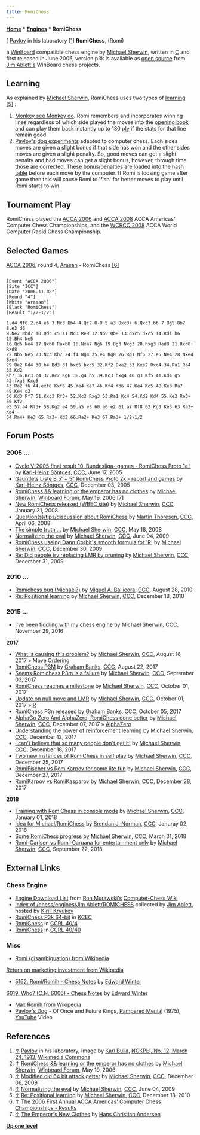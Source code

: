 ```yaml
---
title: RomiChess
---
```

**[Home](Home "Home") \* [Engines](Engines "Engines") \* RomiChess**



[ [Pavlov](https://en.wikipedia.org/wiki/Ivan_Pavlov) in his laboratory <a id="cite-note-1" href="#cite-ref-1">[1]</a>
**RomiChess**, (Romi)  

a [WinBoard](WinBoard "WinBoard") compatible chess engine by [Michael Sherwin](Michael_Sherwin "Michael Sherwin"), written in [C](C "C") and first released in June 2005, version p3k is available as [open source](Category:Open_Source "Category:Open Source") from [Jim Ablett's](Jim_Ablett "Jim Ablett") WinBoard chess projects. 



## Learning


As explained by [Michael Sherwin](Michael_Sherwin "Michael Sherwin"), RomiChess uses two types of [learning](Learning "Learning") <a id="cite-note-5" href="#cite-ref-5">[5]</a> :



1. [Monkey see Monkey do](https://en.wikipedia.org/wiki/Monkey_see,_monkey_do). Romi remembers and incorporates winning lines regardless of which side played the moves into the [opening book](Opening_Book "Opening Book") and can play them back instantly up to 180 [ply](Ply "Ply") if the stats for that line remain good.
2. [Pavlov's](https://en.wikipedia.org/wiki/Ivan_Pavlov) [dog experiments](https://en.wikipedia.org/wiki/Classical_conditioning) adapted to computer chess. Each sides moves are given a slight bonus if that side has won and the other sides moves are given a slight penalty. So, good moves can get a slight penalty and bad moves can get a slight bonus, however, through time those are corrected. These bonus/penalties are loaded into the [hash table](Transposition_Table "Transposition Table") before each move by the computer. If Romi is loosing game after game then this will cause Romi to 'fish' for better moves to play until Romi starts to win.


## Tournament Play


RomiChess played the [ACCA 2006](ACCA_2006 "ACCA 2006") and [ACCA 2008](ACCA_2008 "ACCA 2008") ACCA Americas' Computer Chess Championships, and the [WCRCC 2008](WCRCC_2008 "WCRCC 2008") ACCA World Computer Rapid Chess Championship. 



## Selected Games


[ACCA 2006](ACCA_2006 "ACCA 2006"), round 4, [Arasan](Arasan "Arasan") - RomiChess <a id="cite-note-6" href="#cite-ref-6">[6]</a>




```

[Event "ACCA 2006"]
[Site "ICC"]
[Date "2006.11.08"]
[Round "4"]
[White "Arasan"]
[Black "RomiChess"]
[Result "1/2-1/2"]

1.d4 Nf6 2.c4 e6 3.Nc3 Bb4 4.Qc2 O-O 5.a3 Bxc3+ 6.Qxc3 b6 7.Bg5 Bb7 8.e3 d6 
9.Ne2 Nbd7 10.Qd3 c5 11.Nc3 Re8 12.Nb5 Qb8 13.dxc5 dxc5 14.Rd1 h6 15.Bh4 Ne5 
16.Qd6 Ne4 17.Qxb8 Raxb8 18.Nxa7 Ng6 19.Bg3 Nxg3 20.hxg3 Red8 21.Rxd8+ Rxd8 
22.Nb5 Ne5 23.Nc3 Kh7 24.f4 Ng4 25.e4 Kg8 26.Rg1 Nf6 27.e5 Ne4 28.Nxe4 Bxe4 
29.Be2 Rd4 30.b4 Bd3 31.bxc5 bxc5 32.Kf2 Bxe2 33.Kxe2 Rxc4 34.Ra1 Ra4 35.Kd2 
Kh7 36.Kc3 c4 37.Kc2 Kg6 38.g4 h5 39.Kc3 hxg4 40.g3 Kf5 41.Kd4 g5 42.fxg5 Kxg5 
43.Ra2 f6 44.exf6 Kxf6 45.Ke4 Ke7 46.Kf4 Kd6 47.Ke4 Kc5 48.Ke3 Ra7 49.Ke4 c3 
50.Kd3 Rf7 51.Kxc3 Rf3+ 52.Kc2 Rxg3 53.Ra1 Kc4 54.Kd2 Kd4 55.Ke2 Re3+ 56.Kf2 
e5 57.a4 Rf3+ 58.Kg2 e4 59.a5 e3 60.a6 e2 61.a7 Rf8 62.Kg3 Ke3 63.Ra3+ Kd4 
64.Ra4+ Ke3 65.Ra3+ Kd2 66.Ra2+ Ke3 67.Ra3+ 1/2-1/2

```

## Forum Posts


### 2005 ...


* [Cycle V-2005 final result 10. Bundesliga- games - RomiChess Proto 1a !](https://www.stmintz.com/ccc/index.php?id=431702) by [Karl-Heinz Söntges](index.php?title=Karl-Heinz_S%C3%B6ntges&action=edit&redlink=1 "Karl-Heinz Söntges (page does not exist)"), [CCC](CCC "CCC"), June 17, 2005
* [Gauntlets Liste B 5' + 5" RomiChess Proto 2k - report and games](https://www.stmintz.com/ccc/index.php?id=466325) by [Karl-Heinz Söntges](index.php?title=Karl-Heinz_S%C3%B6ntges&action=edit&redlink=1 "Karl-Heinz Söntges (page does not exist)"), [CCC](CCC "CCC"), December 03, 2005
* [RomiChess && learning or the emperor has no clothes](http://www.open-aurec.com/wbforum/viewtopic.php?f=4&t=4835) by [Michael Sherwin](Michael_Sherwin "Michael Sherwin"), [Winboard Forum](Computer_Chess_Forums "Computer Chess Forums"), May 19, 2006 <a id="cite-note-7" href="#cite-ref-7">[7]</a>
* [New RomiChess released (WBEC site)](http://www.talkchess.com/forum/viewtopic.php?t=19322) by [Michael Sherwin](Michael_Sherwin "Michael Sherwin"), [CCC](CCC "CCC"), January 31, 2008
* [Question(s)/tips/discussion about RomiChess](http://www.talkchess.com/forum/viewtopic.php?t=20553) by [Martin Thoresen](Martin_Thoresen "Martin Thoresen"), [CCC](CCC "CCC"), April 06, 2008
* [The simple truth ...](http://www.talkchess.com/forum/viewtopic.php?t=21213) by [Michael Sherwin](Michael_Sherwin "Michael Sherwin"), [CCC](CCC "CCC"), May 18, 2008
* [Normalizing the eval](http://www.talkchess.com/forum/viewtopic.php?t=28245) by [Michael Sherwin](Michael_Sherwin "Michael Sherwin"), [CCC](CCC "CCC"), June 04, 2009
* [RomiChess useing Dann Corbit's smooth formula for 'R'](http://www.talkchess.com/forum/viewtopic.php?t=31350) by [Michael Sherwin](Michael_Sherwin "Michael Sherwin"), [CCC](CCC "CCC"), December 30, 2009
* [Re: Did people try replacing LMR by pruning](http://www.talkchess.com/forum/viewtopic.php?start=0&t=31369&start=8) by [Michael Sherwin](Michael_Sherwin "Michael Sherwin"), [CCC](CCC "CCC"), December 31, 2009


### 2010 ...


* [Romichess bug (Michael?)](http://www.talkchess.com/forum/viewtopic.php?t=35919) by [Miguel A. Ballicora](Miguel_A._Ballicora "Miguel A. Ballicora"), [CCC](CCC "CCC"), August 28, 2010
* [Re: Positional learning](http://www.talkchess.com/forum/viewtopic.php?t=37062&start=15) by [Michael Sherwin](Michael_Sherwin "Michael Sherwin"), [CCC](CCC "CCC"), December 18, 2010


### 2015 ...


* [I've been fiddling with my chess engine](http://www.talkchess.com/forum/viewtopic.php?t=62309) by [Michael Sherwin](Michael_Sherwin "Michael Sherwin"), [CCC](CCC "CCC"), November 29, 2016


**2017**



* [What is causing this problem?](http://www.talkchess.com/forum/viewtopic.php?t=64912) by [Michael Sherwin](Michael_Sherwin "Michael Sherwin"), [CCC](CCC "CCC"), August 16, 2017 » [Move Ordering](Move_Ordering "Move Ordering")
* [RomiChess P3M](http://www.talkchess.com/forum/viewtopic.php?t=64960) by [Graham Banks](Graham_Banks "Graham Banks"), [CCC](CCC "CCC"), August 22, 2017
* [Seems Romichess P3m is a failure](http://www.talkchess.com/forum3/viewtopic.php?f=2&t=65069) by [Michael Sherwin](Michael_Sherwin "Michael Sherwin"), [CCC](CCC "CCC"), September 03, 2017
* [RomiChess reaches a milestone](http://www.talkchess.com/forum3/viewtopic.php?f=6&t=65350) by [Michael Sherwin](Michael_Sherwin "Michael Sherwin"), [CCC](CCC "CCC"), October 01, 2017
* [Update on null move and LMR](http://www.talkchess.com/forum/viewtopic.php?t=65351) by [Michael Sherwin](Michael_Sherwin "Michael Sherwin"), [CCC](CCC "CCC"), October 01, 2017 » [R](Depth_Reduction_R "Depth Reduction R")
* [RomiChess P3n released](http://www.talkchess.com/forum/viewtopic.php?t=65384) by [Graham Banks](Graham_Banks "Graham Banks"), [CCC](CCC "CCC"), October 05, 2017
* [AlphaGo Zero And AlphaZero, RomiChess done better](http://www.talkchess.com/forum/viewtopic.php?t=65924) by [Michael Sherwin](Michael_Sherwin "Michael Sherwin"), [CCC](CCC "CCC"), December 07, 2017 » [AlphaZero](AlphaZero "AlphaZero")
* [Understanding the power of reinforcement learning](http://www.talkchess.com/forum/viewtopic.php?t=65990) by [Michael Sherwin](Michael_Sherwin "Michael Sherwin"), [CCC](CCC "CCC"), December 12, 2017
* [I can't believe that so many people don't get it!](http://www.talkchess.com/forum/viewtopic.php?t=66051) by [Michael Sherwin](Michael_Sherwin "Michael Sherwin"), [CCC](CCC "CCC"), December 18, 2017
* [Two new instances of RomiChess in self play](http://www.talkchess.com/forum3/viewtopic.php?f=2&t=66122) by [Michael Sherwin](Michael_Sherwin "Michael Sherwin"), [CCC](CCC "CCC"), December 25, 2017
* [RomiFischer vs RomiKarpov for some lite fun](http://www.talkchess.com/forum3/viewtopic.php?f=6&t=66152) by [Michael Sherwin](Michael_Sherwin "Michael Sherwin"), [CCC](CCC "CCC"), December 27, 2017
* [RomiKarpov vs RomiKasparov](http://www.talkchess.com/forum3/viewtopic.php?f=6&t=66166) by [Michael Sherwin](Michael_Sherwin "Michael Sherwin"), [CCC](CCC "CCC"), December 28, 2017


**2018**



* [Training with RomiChess in console mode](http://www.talkchess.com/forum/viewtopic.php?t=66199) by [Michael Sherwin](Michael_Sherwin "Michael Sherwin"), [CCC](CCC "CCC"), January 01, 2018
* [Idea for Michael/RomiChess](http://www.talkchess.com/forum3/viewtopic.php?f=2&t=66213) by [Brendan J. Norman](index.php?title=Brendan_J._Norman&action=edit&redlink=1 "Brendan J. Norman (page does not exist)"), [CCC](CCC "CCC"), Januray 02, 2018
* [Some RomiChess progress](http://www.talkchess.com/forum3/viewtopic.php?f=6&t=66977) by [Michael Sherwin](Michael_Sherwin "Michael Sherwin"), [CCC](CCC "CCC"), March 31, 2018
* [Romi-Carlsen vs Romi-Caruana for entertainment only](http://www.talkchess.com/forum3/viewtopic.php?f=6&t=68486) by [Michael Sherwin](Michael_Sherwin "Michael Sherwin"), [CCC](CCC "CCC"), September 22, 2018


## External Links


### Chess Engine


* [Engine Download List](http://www.computer-chess.org/doku.php?id=computer_chess:wiki:download:engine_download_list) from [Ron Murawski's](Ron_Murawski "Ron Murawski") [Computer-Chess Wiki](http://computer-chess.org/doku.php?id=home)
* [Index of /chess/engines/Jim Ablett/ROMICHESS](http://kirr.homeunix.org/chess/engines/Jim%20Ablett/ROMICHESS/) collected by [Jim Ablett](Jim_Ablett "Jim Ablett"), hosted by [Kirill Kryukov](Kirill_Kryukov "Kirill Kryukov")
* [RomiChess P3k 64-bit](http://kirill-kryukov.com/chess/kcec/cgi/engine_details.cgi?print=Details&each_game=1&eng=RomiChess%20P3k%2064-bit) in [KCEC](KCEC "KCEC")
* [RomiChess](http://www.computerchess.org.uk/ccrl/404/cgi/compare_engines.cgi?family=RomiChess&print=Rating+list&print=Results+table&print=LOS+table&print=Ponder+hit+table&print=Eval+difference+table&print=Comopp+gamenum+table&print=Overlap+table&print=Score+with+common+opponentsRomiChess) in [CCRL 40/4](CCRL "CCRL")
* [RomiChess](http://www.computerchess.org.uk/ccrl/4040/cgi/compare_engines.cgi?family=RomiChess&print=Rating+list&print=Results+table&print=LOS+table&print=Ponder+hit+table&print=Eval+difference+table&print=Comopp+gamenum+table&print=Overlap+table&print=Score+with+common+opponents) in [CCRL 40/40](CCRL "CCRL")


### Misc


* [Romi (disambiguation) from Wikipedia](https://en.wikipedia.org/wiki/Romi)


 [Return on marketing investment from Wikipedia](https://en.wikipedia.org/wiki/Return_on_marketing_investment)
* [5162. Romi/Romih - Chess Notes](http://www.chesshistory.com/winter/winter38.html#5161._Tarrasch_v_the_Allies) by [Edward Winter](https://en.wikipedia.org/wiki/Edward_Winter_%28chess_historian%29)


 [6019. Who? (C.N. 6006) - Chess Notes](http://www.chesshistory.com/winter/winter56.html#6019._Who_C.N._6006) by [Edward Winter](https://en.wikipedia.org/wiki/Edward_Winter_%28chess_historian%29)
* [Max Romih from Wikipedia](https://en.wikipedia.org/wiki/Max_Romih)
* [Pavlov's Dog](https://en.wikipedia.org/wiki/Pavlov%27s_Dog_(band)) - Of Once and Future Kings, [Pampered Menial](https://en.wikipedia.org/wiki/Pampered_Menial) (1975), [YouTube](https://en.wikipedia.org/wiki/YouTube) Video


 
## References


1. <a id="cite-ref-1" href="#cite-note-1">↑</a> [Pavlov](https://en.wikipedia.org/wiki/Ivan_Pavlov) in his laboratory, Image by [Karl Bulla](https://en.wikipedia.org/wiki/Karl_Bulla), [ИСКРЫ, No. 12, March 24, 1913](https://history-foto.livejournal.com/268684.html), [Wikimedia Commons](https://en.wikipedia.org/wiki/Wikimedia_Commons)
2. <a id="cite-ref-2" href="#cite-note-2">↑</a> [RomiChess && learning or the emperor has no clothes](http://www.open-aurec.com/wbforum/viewtopic.php?f=4&t=4835) by [Michael Sherwin](Michael_Sherwin "Michael Sherwin"), [Winboard Forum](Computer_Chess_Forums "Computer Chess Forums"), May 19, 2006
3. <a id="cite-ref-3" href="#cite-note-3">↑</a> [Modified old 64 bit attack getter](http://www.talkchess.com/forum/viewtopic.php?t=30971) by [Michael Sherwin](Michael_Sherwin "Michael Sherwin"), [CCC](CCC "CCC"), December 06, 2009
4. <a id="cite-ref-4" href="#cite-note-4">↑</a> [Normalizing the eval](http://www.talkchess.com/forum/viewtopic.php?t=28245) by [Michael Sherwin](Michael_Sherwin "Michael Sherwin"), [CCC](CCC "CCC"), June 04, 2009
5. <a id="cite-ref-5" href="#cite-note-5">↑</a> [Re: Positional learning](http://www.talkchess.com/forum/viewtopic.php?t=37062&start=15) by [Michael Sherwin](Michael_Sherwin "Michael Sherwin"), [CCC](CCC "CCC"), December 18, 2010
6. <a id="cite-ref-6" href="#cite-note-6">↑</a> [The 2006 First Annual ACCA Americas' Computer Chess Championships - Results](http://compchess.org/2006ACCCResults.html)
7. <a id="cite-ref-7" href="#cite-note-7">↑</a> [The Emperor's New Clothes](https://en.wikipedia.org/wiki/The_Emperor%27s_New_Clothes) by [Hans Christian Andersen](https://en.wikipedia.org/wiki/Hans_Christian_Andersen)

**[Up one level](Engines "Engines")**







 
